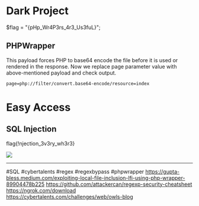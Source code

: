 # Dark Project
$flag = "{pHp_Wr4P3rs_4r3_Us3fuL}";

## PHPWrapper

This payload forces PHP to base64 encode the file before it is used or rendered in the response. Now we replace page parameter value with above-mentioned payload and check output.

```html
page=php://filter/convert.base64-encode/resource=index
```



# Easy Access

## SQL Injection

flag{!njection_3v3ry_wh3r3}

![](https://i.imgur.com/tcV0CsU.png)

---
#SQL #cybertalents #regex #regexbypass #phpwrapper
https://gupta-bless.medium.com/exploiting-local-file-inclusion-lfi-using-php-wrapper-89904478b225
https://github.com/attackercan/regexp-security-cheatsheet
https://ngrok.com/download
https://cybertalents.com/challenges/web/owls-blog